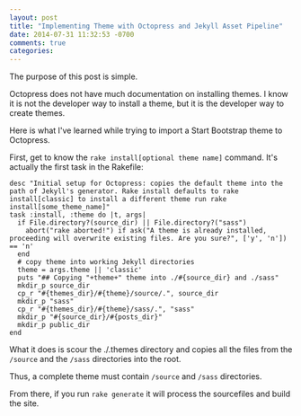 ```yaml
---
layout: post
title: "Implementing Theme with Octopress and Jekyll Asset Pipeline"
date: 2014-07-31 11:32:53 -0700
comments: true
categories: 
---
```


The purpose of this post is simple. 

Octopress does not have much documentation on installing themes. I know it is not the developer way to install a theme,
but it is the developer way to create themes. 

Here is what I've learned while trying to import a Start Bootstrap theme to Octopress. 

First, get to know the `rake install[optional theme name]` command. It's actually the first task in the Rakefile:


    desc "Initial setup for Octopress: copies the default theme into the path of Jekyll's generator. Rake install defaults to rake install[classic] to install a different theme run rake install[some_theme_name]"
    task :install, :theme do |t, args|
      if File.directory?(source_dir) || File.directory?("sass")
        abort("rake aborted!") if ask("A theme is already installed, proceeding will overwrite existing files. Are you sure?", ['y', 'n']) == 'n'
      end
      # copy theme into working Jekyll directories
      theme = args.theme || 'classic'
      puts "## Copying "+theme+" theme into ./#{source_dir} and ./sass"
      mkdir_p source_dir
      cp_r "#{themes_dir}/#{theme}/source/.", source_dir
      mkdir_p "sass"
      cp_r "#{themes_dir}/#{theme}/sass/.", "sass"
      mkdir_p "#{source_dir}/#{posts_dir}"
      mkdir_p public_dir
    end
 

What it does is scour the ./.themes directory and copies all the files from the `/source` and the `/sass` directories
into the root. 

Thus, a complete theme must contain `/source` and `/sass` directories. 

From there, if you run `rake generate` it will process the sourcefiles and build the site.